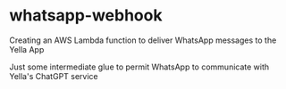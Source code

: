 # whatsapp-webhook
Creating an AWS Lambda function to deliver WhatsApp messages to the Yella App

Just some intermediate glue to permit WhatsApp to communicate with Yella's ChatGPT service
